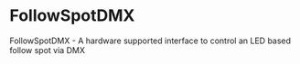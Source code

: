 # FollowSpotDMX
FollowSpotDMX - A hardware supported interface to control an LED based follow spot via DMX
